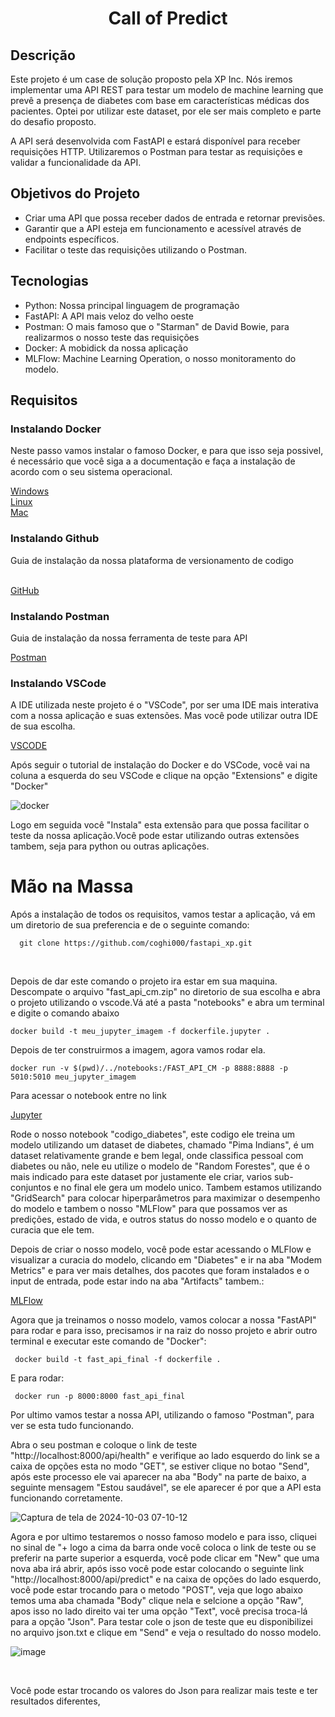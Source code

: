 <h1 align="center">Call of Predict</h1>

<h2>Descrição</h2>
<p>Este projeto é um case de solução proposto pela XP Inc. Nós iremos implementar uma API REST para testar um modelo de machine learning que prevê a presença de diabetes com base em características médicas dos pacientes. Optei por utilizar este dataset, por ele ser mais completo e parte do desafio proposto.</p>

<p>A API será desenvolvida com FastAPI e estará disponível para receber requisições HTTP. Utilizaremos o Postman para testar as requisições e validar a funcionalidade da API.</p>
<h2>Objetivos do Projeto</h2>
<ul>
  <li>Criar uma API que possa receber dados de entrada e retornar previsões.</li>
  <li>Garantir que a API esteja em funcionamento e acessível através de endpoints específicos.</li>
  <li>Facilitar o teste das requisições utilizando o Postman.</li>
</ul>

<h2>Tecnologias</h2>
<ul>
  <li>Python: Nossa principal linguagem de programação</li>
  <li>FastAPI: A API mais veloz do velho oeste</li>
  <li>Postman: O mais famoso que o "Starman" de David Bowie, para realizarmos o nosso teste das requisições</li>
  <li>Docker: A mobidick da nossa aplicação</li>
  <li>MLFlow: Machine Learning Operation, o nosso monitoramento do modelo.</li>
</ul>

<h2>Requisitos</h2>
  <h3>Instalando Docker</h2>
<p> Neste passo vamos instalar o famoso Docker, e para que isso seja possivel, é necessário que você siga a a documentação e faça a instalação de acordo com o seu sistema operacional.</p>
 <a href=https://learn.microsoft.com/pt-br/virtualization/windowscontainers/manage-docker/configure-docker-daemon> Windows</a>
 <br>
 <a href=https://docs.docker.com/desktop/install/linux-install/>Linux</a>
 <br>
 <a href=https://docs.docker.com/desktop/install/mac-install/>Mac</a>
 <br>

 <h3>Instalando Github</h3>
 <p>Guia de instalação da nossa plataforma de versionamento de codigo</p>
 <br>
<a href=https://github.com/git-guides/install-git>GitHub</a>
 <br>
 <h3>Instalando Postman</h3>
   
 <p>Guia de instalação da nossa ferramenta de teste para API</p>
<a href=https://www.postman.com/downloads/>Postman</a>

 <h3>Instalando VSCode</h3>
<p>A IDE utilizada neste projeto é o "VSCode", por ser uma IDE mais interativa com a nossa aplicação e suas extensões. Mas você pode utilizar outra IDE de sua escolha.</p>

 <a href=https://code.visualstudio.com/download> VSCODE</a>
  <br>
  
<p>Após seguir o tutorial de instalação do Docker e do VSCode, você vai na coluna a esquerda do seu VSCode e clique na opção "Extensions" e digite "Docker"</p>

   ![docker](https://brianchristner.io/content/images/2019/03/vs-code-docker-2.png)
<p>Logo em seguida você "Instala" esta extensão para que possa facilitar o teste da nossa aplicação.Você pode estar utilizando outras extensões tambem, seja para python ou outras aplicações.</p>


<h1>Mão na Massa</h1>
  <p>Após a instalação de todos os requisitos, vamos testar a aplicação, vá em um diretorio de sua preferencia e de o seguinte comando:</p>

      git clone https://github.com/coghi000/fastapi_xp.git
<br>

<p>Depois de dar este comando o projeto ira estar em sua maquina. Descompate o arquivo "fast_api_cm.zip" no diretorio de sua escolha e abra o projeto utilizando o vscode.Vá até a pasta "notebooks" e abra um terminal e digite o comando abaixo</p>
  
    docker build -t meu_jupyter_imagem -f dockerfile.jupyter .

<p>Depois de ter construirmos a imagem, agora vamos rodar ela.</p>

    docker run -v $(pwd)/../notebooks:/FAST_API_CM -p 8888:8888 -p 5010:5010 meu_jupyter_imagem

<p>Para acessar o notebook entre no link </p>

  <a href=http://localhost:8888/tree?>Jupyter</a>

 <p>Rode o nosso notebook "codigo_diabetes", este codigo ele treina um modelo utilizando um dataset de diabetes, chamado "Pima Indians", é um dataset relativamente grande e bem legal, onde classifica pessoal com diabetes ou não, nele eu utilize o modelo de "Random Forestes", que é o mais indicado para este dataset por justamente ele criar, varios sub-conjuntos  e no final ele gera um modelo unico. Tambem estamos utilizando "GridSearch" para colocar  hiperparâmetros para maximizar o desempenho do modelo e tambem o nosso "MLFlow" para que possamos ver as predições, estado de vida, e outros status do nosso modelo e o quanto de curacia que ele tem.</p>

 <p>Depois de criar o nosso modelo, você pode estar acessando o MLFlow e visualizar a curacia do modelo, clicando em "Diabetes" e ir na aba "Modem Metrics" e para ver mais detalhes, dos pacotes que foram instalados e o input de entrada, pode estar indo na aba "Artifacts" tambem.:</p>
 
 <a href=http://0.0.0.0:5010 >MLFlow</a>

 <p>Agora que ja treinamos o nosso modelo, vamos colocar a nossa "FastAPI" para rodar e para isso, precisamos ir na raiz do nosso projeto e abrir outro terminal e executar este comando de "Docker":</p>

     docker build -t fast_api_final -f dockerfile .
  
<p>E para rodar:</p>

     docker run -p 8000:8000 fast_api_final
<p>Por ultimo vamos testar a nossa API, utilizando o famoso "Postman", para ver se esta tudo funcionando.</p>

<p> Abra o seu postman e coloque o link de teste "http://localhost:8000/api/health" e verifique ao lado esquerdo do link se a caixa de opções esta no modo "GET", se estiver clique no botao "Send", após este processo ele vai aparecer na aba "Body" na parte de baixo, a seguinte mensagem "Estou saudável", se ele aparecer é por que a API esta funcionando corretamente.</p>
      
      
![Captura de tela de 2024-10-03 07-10-12](https://github.com/user-attachments/assets/d56d9379-9e5e-4027-bfa6-72ddbb7d8715)

<p>Agora e por ultimo testaremos o nosso famoso modelo e para isso, cliquei no sinal de "+ logo a cima da barra onde você coloca o link de teste ou se preferir na parte superior a esquerda, você pode clicar em "New" que uma nova aba irá abrir, após isso você pode estar colocando o seguinte link "http://localhost:8000/api/predict" e na caixa de opções do lado esquerdo, você pode estar trocando para o metodo "POST", veja que logo abaixo temos uma aba chamada "Body" clique nela e selcione a opção "Raw", apos isso no lado direito vai ter uma opção "Text", você precisa troca-lá para a opção "Json". Para testar cole o json de teste que eu disponibilizei no arquivo json.txt e clique em "Send" e veja o resultado do nosso modelo.</p>

![image](https://github.com/user-attachments/assets/8a5376ef-5ec3-4a6c-b827-1ab3dcdfc160)

<br>

<p>Você pode estar trocando os valores do Json para realizar mais teste e ter resultados diferentes, </p>




       

  



  
  


   

